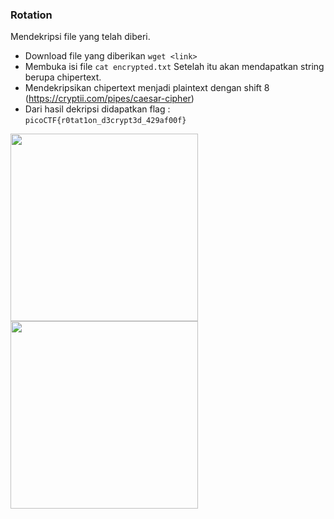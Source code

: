 
### Rotation

Mendekripsi file yang telah diberi.

- Download file yang diberikan `wget <link>`
- Membuka isi file `cat encrypted.txt` Setelah itu akan mendapatkan string berupa chipertext.
- Mendekripsikan chipertext menjadi plaintext dengan shift 8 (https://cryptii.com/pipes/caesar-cipher)
- Dari hasil dekripsi didapatkan flag : `picoCTF{r0tat1on_d3crypt3d_429af00f}`

<img src="https://github.com/Naraduhita/kripto-picoctf-writeup/assets/102397053/14304dba-4757-4c86-91eb-11142dc34bf5" height="300" />

<img src="https://github.com/Naraduhita/kripto-picoctf-writeup/assets/102397053/07c1f3b7-19db-43fe-bad7-931ed7991049" height="300" />


